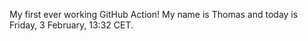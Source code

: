 My first ever working GitHub Action!
My name is Thomas and today is Friday, 3 February, 13:32 CET. 
